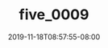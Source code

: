 ---
title: five_0009
date: 2019-11-18T08:57:55-08:00
draft: false
location: ""
img_url: https://d17enza3bfujl8.cloudfront.net/five_0009.jpg
original_fn: ""
tags:
- Kenai

---